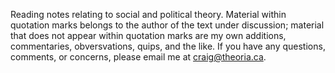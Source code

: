 Reading notes relating to social and political theory. Material within quotation marks belongs to the author of the text under discussion; material that does not appear within quotation marks are my own additions, commentaries, obversvations, quips, and the like. If you have any questions, comments, or concerns, please email me at craig@theoria.ca.